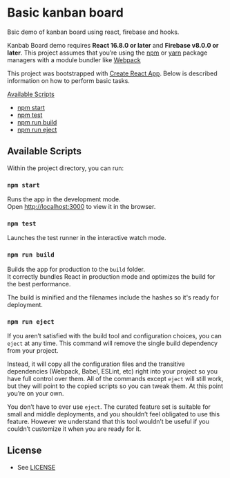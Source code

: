 # Basic kanban board 

Bsic demo of kanban board using react, firebase and hooks.

Kanbab Board demo requires **React 16.8.0 or later** and **Firebase v8.0.0 or later**.
This project assumes that you’re using the [npm](https://npmjs.com) or [yarn](https://yarnpkg.com/) package managers with a module bundler like [Webpack](https://webpack.js.org/)

This project was bootstrapped with [Create React App](https://github.com/facebookincubator/create-react-app).
Below is described information on how to perform basic tasks.
<br>

[Available Scripts](#available-scripts)
  - [npm start](#npm-start)
  - [npm test](#npm-test)
  - [npm run build](#npm-run-build)
  - [npm run eject](#npm-run-eject)


## Available Scripts

Within the project directory, you can run:

### `npm start`

Runs the app in the development mode.<br>
Open [http://localhost:3000](http://localhost:3000) to view it in the browser.

### `npm test`

Launches the test runner in the interactive watch mode.<br>

### `npm run build`

Builds the app for production to the `build` folder.<br>
It correctly bundles React in production mode and optimizes the build for the best performance.

The build is minified and the filenames include the hashes so it's ready for deployment.<br>

### `npm run eject`


If you aren’t satisfied with the build tool and configuration choices, you can `eject` at any time. This command will remove the single build dependency from your project.

Instead, it will copy all the configuration files and the transitive dependencies (Webpack, Babel, ESLint, etc) right into your project so you have full control over them. All of the commands except `eject` will still work, but they will point to the copied scripts so you can tweak them. At this point you’re on your own.

You don’t have to ever use `eject`. The curated feature set is suitable for small and middle deployments, and you shouldn’t feel obligated to use this feature. However we understand that this tool wouldn’t be useful if you couldn’t customize it when you are ready for it.


## License

- See [LICENSE](/LICENSE)